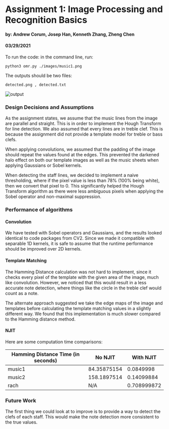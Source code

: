 # Assignment 1: Image Processing and Recognition Basics
#### by: Andrew Corum, Josep Han, Kenneth Zhang, Zheng Chen
#### 03/29/2021

 <!-- Your report should explain how to run your code
and any design decisions or other assumptions you made -->

To run the code: in the command line, run: 

```python3 omr.py ./images/music1.png```

The outputs should be two files: 

```detected.png , detected.txt```

![output](detected.png)

### Design Decisions and Assumptions
As the assignment states, we assume that the music lines from the image are parallel and straight. This is in order to implement the Hough Transform for line detection. We also assumed that every lines are in treble clef. This is because the assignment did not provide a template model for treble or bass clefs. 

When applying convolutions, we assumed that the padding of the image should repeat the values found at the edges. This prevented the darkened halo effect on both our template images as well as the music sheets when applying Gaussians or Sobel kernels.

When detecting the staff lines, we decided to implement a naive thresholding, where if the pixel value is less than 78% (100% being white), then we convert that pixel to 0. This significantly helped the Hough Transform algorithm as there were less ambiguous pixels when applying the Sobel operator and non-maximal suppression.

### Performance of algorithms
#### Convolution
We have tested with Sobel operators and Gaussians, and the results looked identical to code packages from CV2. Since we made it compatible with separable 1D kernels, it is safe to assume that the runtime performance should be improved over 2D kernels.


#### Template Matching
The Hamming Distance calculation was not hard to implement, since it checks every pixel of the template with the given area of the image, much like convolution. However, we noticed that this would result in a less accurate note detection, where things like the circle in the treble clef would count as a note. 

The alternate approach suggested we take the edge maps of the image and templates before calculating the template matching values in a slightly different way. We found that this implementation is much slower compared to the Hamming distance method. 

#### NJIT 
Here are some computation time comparisons:

Hamming Distance Time (in seconds)|No NJIT|With NJIT
------------ | ------------ | -------------
music1|84.35875154|0.0849998
music2|158.1897514|0.14099884
rach|N/A|0.708999872

### Future Work
The first thing we could look at to improve is to provide a way to detect the clefs of each staff. This would make the note detection more consistent to the true values. 